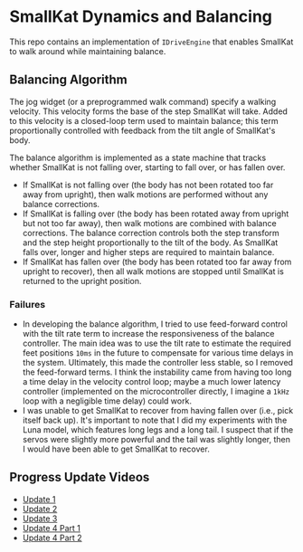 # SmallKat Dynamics and Balancing

This repo contains an implementation of `IDriveEngine` that enables SmallKat to walk around while maintaining balance.

## Balancing Algorithm

The jog widget (or a preprogrammed walk command) specify a walking velocity. This velocity forms the base of the step SmallKat will take. Added to this velocity is a closed-loop term used to maintain balance; this term proportionally controlled with feedback from the tilt angle of SmallKat's body.

The balance algorithm is implemented as a state machine that tracks whether SmallKat is not falling over, starting to fall over, or has fallen over.
- If SmallKat is not falling over (the body has not been rotated too far away from upright), then walk motions are performed without any balance corrections.
- If SmallKat is falling over (the body has been rotated away from upright but not too far away), then walk motions are combined with balance corrections. The balance correction controls both the step transform and the step height proportionally to the tilt of the body. As SmallKat falls over, longer and higher steps are required to maintain balance.
- If SmallKat has fallen over (the body has been rotated too far away from upright to recover), then all walk motions are stopped until SmallKat is returned to the upright position.

### Failures

- In developing the balance algorithm, I tried to use feed-forward control with the tilt rate term to increase the responsiveness of the balance controller. The main idea was to use the tilt rate to estimate the required feet positions `10ms` in the future to compensate for various time delays in the system. Ultimately, this made the controller less stable, so I removed the feed-forward terms. I think the instability came from having too long a time delay in the velocity control loop; maybe a much lower latency controller (implemented on the microcontroller directly, I imagine a `1kHz` loop with a negligible time delay) could work.
- I was unable to get SmallKat to recover from having fallen over (i.e., pick itself back up). It's important to note that I did my experiments with the Luna model, which features long legs and a long tail. I suspect that if the servos were slightly more powerful and the tail was slightly longer, then I would have been able to get SmallKat to recover.

## Progress Update Videos
- [Update 1](https://www.youtube.com/watch?v=ehAgk_eAuPM)
- [Update 2](https://www.youtube.com/watch?v=DoGOCxrBovg)
- [Update 3](https://www.youtube.com/watch?v=efuPYoOV1Jk)
- [Update 4 Part 1](https://www.youtube.com/watch?v=hzrionAnz3c)
- [Update 4 Part 2](https://www.youtube.com/watch?v=59mjFYJ0z5w)
